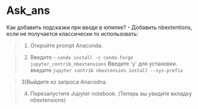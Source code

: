 # Ask_ans
Как добавить подсказки при вводе в юпипке? - Добавить nbextentions, если не получается классически то использовать:
>1) Откройте prompt Anaconda.

>2) Введите -
```conda install -c conda-forge jupyter_contrib_nbextensions```
>Введите 'y' для установки.
>введите ```jupyter contrib nbextension install --sys-prefix```

>3)Выйдите из запроса Anacodna.

>4) Перезапустите Jupyter notebook. (Теперь вы увидите вкладку nbextensions)
